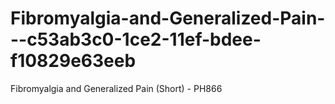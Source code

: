 # Fibromyalgia-and-Generalized-Pain---c53ab3c0-1ce2-11ef-bdee-f10829e63eeb
Fibromyalgia and Generalized Pain (Short) - PH866
